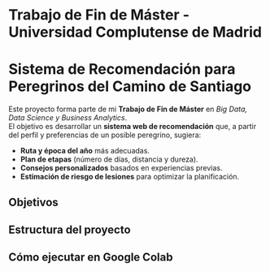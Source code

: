 # Trabajo de Fin de Máster - Universidad Complutense de Madrid


#  Sistema de Recomendación para Peregrinos del Camino de Santiago
Este proyecto forma parte de mi **Trabajo de Fin de Máster** en *Big Data, Data Science y Business Analytics*.  
El objetivo es desarrollar un **sistema web de recomendación** que, a partir del perfil y preferencias de un posible peregrino, sugiera:
- **Ruta y época del año** más adecuadas.
- **Plan de etapas** (número de días, distancia y dureza).
- **Consejos personalizados** basados en experiencias previas.
- **Estimación de riesgo de lesiones** para optimizar la planificación.


## Objetivos

## Estructura del proyecto

## Cómo ejecutar en Google Colab
